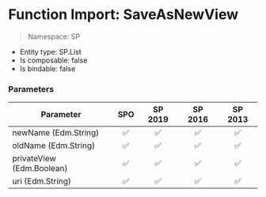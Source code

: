 # Function Import: SaveAsNewView

> Namespace: SP

- Entity type: SP.List
- Is composable: false
- Is bindable: false

### Parameters

Parameter | SPO | SP 2019 | SP 2016 | SP 2013
----------|:---:|:-------:|:-------:|:-------:
newName (Edm.String) | ✅ | ✅ | ✅ | ✅
oldName (Edm.String) | ✅ | ✅ | ✅ | ✅
privateView (Edm.Boolean) | ✅ | ✅ | ✅ | ✅
uri (Edm.String) | ✅ | ✅ | ✅ | ✅